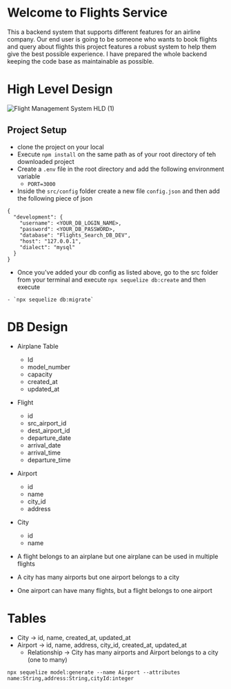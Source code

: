 # Welcome to Flights Service
This a backend system that supports different features for an airline company. Our end user is going to be someone who wants to book flights and query about flights this project features a robust system to help them give the best possible experience. I have prepared the whole backend keeping the code base as maintainable as possible.

# High Level Design 
![Flight Management System HLD (1)](https://github.com/AmanSingh1611/Flight-Management-Search-Service/assets/78806052/9e89cbe2-ff12-480f-ada0-bd705202b5a4)

## Project Setup
- clone the project on your local
- Execute `npm install` on the same path as of your root directory of teh downloaded project
- Create a `.env` file in the root directory and add the following environment variable
    - `PORT=3000`
- Inside the `src/config` folder create a new file `config.json` and then add the following piece of json

```
{
  "development": {
    "username": <YOUR_DB_LOGIN_NAME>,
    "password": <YOUR_DB_PASSWORD>,
    "database": "Flights_Search_DB_DEV",
    "host": "127.0.0.1",
    "dialect": "mysql"
  }
}

```

- Once you've added your db config as listed above, go to the src folder from your terminal and execute `npx sequelize db:create`
and then execute

```
- `npx sequelize db:migrate`
```

# DB Design
  - Airplane Table
    - Id
    - model_number
    - capacity
    - created_at
    - updated_at
  - Flight
    - id
    - src_airport_id
    - dest_airport_id
    - departure_date
    - arrival_date
    - arrival_time
    - departure_time
  - Airport
    - id
    - name
    - city_id
    - address
  - City 
    - id
    - name

  - A flight belongs to an airplane but one airplane can be used in multiple flights
  - A city has many airports but one airport belongs to a city
  - One airport can have many flights, but a flight belongs to one airport



# Tables

- City -> id, name, created_at, updated_at
- Airport -> id, name, address, city_id, created_at, updated_at
    - Relationship -> City has many airports and Airport belongs to a city (one to many)


```
npx sequelize model:generate --name Airport --attributes name:String,address:String,cityId:integer

```
